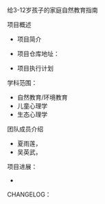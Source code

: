 给3-12岁孩子的家庭自然教育指南 



项目概述

* 项目简介
* 项目仓库地址：
  
* 项目执行计划



学科范围：

- 自然教育/环境教育
- 儿童心理学
- 生态心理学





团队成员介绍

* 夏雨莲，
* 吴英武，



项目进展：

* 





CHANGELOG：





